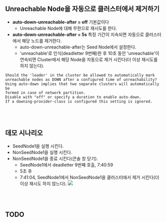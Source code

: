## Unreachable Node을 자동으로 클러스터에서 제거하기
- **auto-down-unreachable-after = off** 기본값이다
  - Unreachable Node에 대해 무한으로 재시도를 한다.
- **auto-down-unreachable-after = 5s** 특정 기간이 지속되면 자동으로 클러스터에서 해당 노드를 제거한다.
  - auto-down-unreachable-after는 Seed Node에서 설정한다.
  - 'unreachable'로 인식(deadletter 9번째)한 후 10초 동안 'unreachable'이 연속되면 Cluster에서 해당 Node을 자동으로 제거 시킨다(더 이상 재시도를 하지 않는다).
```
Should the 'leader' in the cluster be allowed to automatically mark
unreachable nodes as DOWN after a configured time of unreachability?
Using auto-down implies that two separate clusters will automatically be
formed in case of network partition.
Disable with "off" or specify a duration to enable auto-down.
If a downing-provider-class is configured this setting is ignored.
```
 
<br/>
<br/>

## 데모 시나리오
- SeedNode1을 실행 시킨다.
- NonSeedNode1을 실행 시킨다.
- NonSeedNode1을 종료 시킨다(콘솔 창 닫기).
  - SeedNode1에서 deadletter 9번째 호출, 7:40:59 
  - 5초 후 
  - 7:41:04, SeedNode1에서 NonSeedNode1을 클러스터에서 제거 시킨다(더 이상 재시도 하지 않느다).
  ![](./Images/Auto-down.png)
  
<br/>
<br/>
 
## TODO
